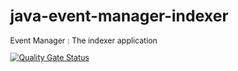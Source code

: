 # java-event-manager-indexer
Event Manager : The indexer application

[![Quality Gate Status](https://sonarcloud.io/api/project_badges/measure?project=EventManager_java-event-manager-indexer-app&metric=alert_status)](https://sonarcloud.io/summary/new_code?id=EventManager_java-event-manager-indexer-app)
